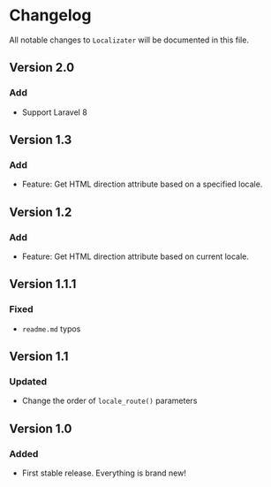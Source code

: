 # Changelog

All notable changes to `Localizater` will be documented in this file.

## Version 2.0

### Add

- Support Laravel 8

## Version 1.3

### Add

- Feature: Get HTML direction attribute based on a specified locale.

## Version 1.2

### Add

- Feature: Get HTML direction attribute based on current locale.

## Version 1.1.1

### Fixed

- `readme.md` typos

## Version 1.1

### Updated

- Change the order of `locale_route()` parameters

## Version 1.0

### Added

- First stable release. Everything is brand new!
